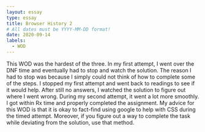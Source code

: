 ```yaml
---
layout: essay
type: essay
title: Browser History 2
# All dates must be YYYY-MM-DD format!
date: 2020-09-14
labels:
  - WOD
---
```


This WOD was the hardest of the three. In my first attempt, I went over the DNF time and eventually had to stop and watch the solution. The reason I had to stop was because I simply could not think of how to complete some of the steps.
I stopped my first attempt and went back to readings to see if it would help. After still no answers, I watched the solution to figure out where I went wrong. During my second attempt, it went a lot more smoothly. I got within Rx time and properly completed the assignment.
My advice for this WOD is that it is okay to fact-find using google to help with CSS during the timed attempt. Moreover, if you figure out a way to complete the task while deviating from the solution, use that method.
